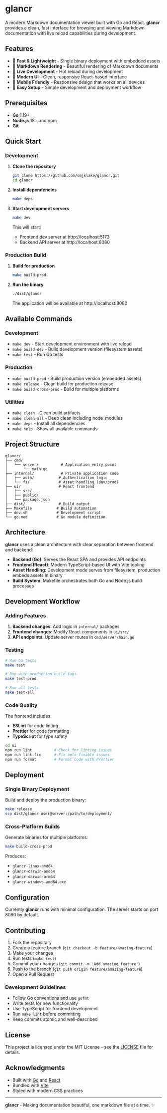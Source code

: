 # glancr

A modern Markdown documentation viewer built with Go and React. **glancr** provides a clean, fast interface for browsing and viewing Markdown documentation with live reload capabilities during development.

## Features

- 🚀 **Fast & Lightweight** - Single binary deployment with embedded assets
- 📝 **Markdown Rendering** - Beautiful rendering of Markdown documents
- 🔄 **Live Development** - Hot reload during development
- 🎨 **Modern UI** - Clean, responsive React-based interface
- 📱 **Mobile Friendly** - Responsive design that works on all devices
- 🔧 **Easy Setup** - Simple development and deployment workflow

## Prerequisites

- **Go** 1.19+ 
- **Node.js** 18+ and npm
- **Git**

## Quick Start

### Development

1. **Clone the repository**
   ```bash
   git clone https://github.com/smjklake/glancr.git
   cd glancr
   ```

2. **Install dependencies**
   ```bash
   make deps
   ```

3. **Start development servers**
   ```bash
   make dev
   ```

   This will start:
   - Frontend dev server at http://localhost:5173
   - Backend API server at http://localhost:8080

### Production Build

1. **Build for production**
   ```bash
   make build-prod
   ```

2. **Run the binary**
   ```bash
   ./dist/glancr
   ```

   The application will be available at http://localhost:8080

## Available Commands

### Development
- `make dev` - Start development environment with live reload
- `make build-dev` - Build development version (filesystem assets)
- `make test` - Run Go tests

### Production  
- `make build-prod` - Build production version (embedded assets)
- `make release` - Clean build for production release
- `make build-cross-prod` - Build for multiple platforms

### Utilities
- `make clean` - Clean build artifacts
- `make clean-all` - Deep clean including node_modules
- `make deps` - Install all dependencies
- `make help` - Show all available commands

## Project Structure

```
glancr/
├── cmd/
│   └── server/          # Application entry point
│       └── main.go
├── internal/            # Private application code
│   ├── auth/           # Authentication logic
│   └── fs/             # Asset handling (dev/prod)
├── ui/                 # React frontend
│   ├── src/
│   ├── public/
│   └── package.json
├── dist/               # Build output
├── Makefile           # Build automation
├── dev.sh             # Development script
└── go.mod             # Go module definition
```

## Architecture

**glancr** uses a clean architecture with clear separation between frontend and backend:

- **Backend (Go)**: Serves the React SPA and provides API endpoints
- **Frontend (React)**: Modern TypeScript-based UI with Vite tooling
- **Asset Handling**: Development mode serves from filesystem, production embeds assets in binary
- **Build System**: Makefile orchestrates both Go and Node.js build processes

## Development Workflow

### Adding Features

1. **Backend changes**: Add logic in `internal/` packages
2. **Frontend changes**: Modify React components in `ui/src/`
3. **API endpoints**: Update server routes in `cmd/server/main.go`

### Testing

```bash
# Run Go tests
make test

# Run with production build tags
make test-prod

# Run all tests
make test-all
```

### Code Quality

The frontend includes:
- **ESLint** for code linting
- **Prettier** for code formatting  
- **TypeScript** for type safety

```bash
cd ui
npm run lint          # Check for linting issues
npm run lint:fix      # Fix auto-fixable issues
npm run format        # Format code with Prettier
```

## Deployment

### Single Binary Deployment

Build and deploy the production binary:

```bash
make release
scp dist/glancr user@server:/path/to/deployment/
```

### Cross-Platform Builds

Generate binaries for multiple platforms:

```bash
make build-cross-prod
```

Produces:
- `glancr-linux-amd64`
- `glancr-darwin-amd64` 
- `glancr-darwin-arm64`
- `glancr-windows-amd64.exe`

## Configuration

Currently **glancr** runs with minimal configuration. The server starts on port 8080 by default.

## Contributing

1. Fork the repository
2. Create a feature branch (`git checkout -b feature/amazing-feature`)
3. Make your changes
4. Run tests (`make test`)
5. Commit your changes (`git commit -m 'Add amazing feature'`)
6. Push to the branch (`git push origin feature/amazing-feature`)
7. Open a Pull Request

### Development Guidelines

- Follow Go conventions and use `gofmt`
- Write tests for new functionality
- Use TypeScript for frontend development
- Run `make lint` before committing
- Keep commits atomic and well-described

## License

This project is licensed under the MIT License - see the [LICENSE](LICENSE) file for details.

## Acknowledgments

- Built with [Go](https://golang.org/) and [React](https://reactjs.org/)
- Bundled with [Vite](https://vitejs.dev/)
- Styled with modern CSS practices

---

**glancr** - Making documentation beautiful, one markdown file at a time. ✨